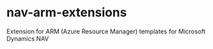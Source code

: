 # nav-arm-extensions
Extension for ARM (Azure Resource Manager) templates for Microsoft Dynamics NAV
